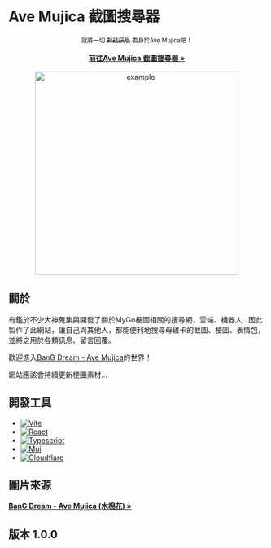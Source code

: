 # Ave Mujica 截圖搜尋器

<div align="center" >
<small>就將一切 <del>對話訊息</del> 委身於Ave Mujica吧！</small>
<br />
<br/>
<a href="https://ave-mujica-images.pages.dev/"><strong>前往Ave Mujica 截圖搜尋器 »</strong></a>
</div>
<div align="center">
<br/>
<img src="https://imgur.com/KjItgM5.jpg" alt="example" width="400" height="auto">
</div>

## 關於

有鑑於不少大神蒐集與開發了關於MyGo梗圖相關的搜尋網、雲端、機器人...因此製作了此網站，讓自己與其他人，都能便利地搜尋母雞卡的截圖、梗圖、表情包，並將之用於各類訊息、留言回覆。

歡迎進入<a href="https://www.youtube.com/watch?v=dxmmSFQxWzM&list=PL12UaAf_xzfo6TAmxIM7rEvrJAB0rzAAO">BanG Dream - Ave Mujica</a>的世界！

網站<del>應該會</del>持續更新梗圖素材...

## 開發工具

- [![Vite][Vite]][Vite-url]
- [![React][React.js]][React-url]
- [![Typescript][Typescript]][Typescript-url]
- [![Mui][Mui]][Mui-url]
- [![Cloudflare][Cloudflare]][Cloudflare-url]

## 圖片來源

<a href="https://www.youtube.com/watch?v=dxmmSFQxWzM&list=PL12UaAf_xzfo6TAmxIM7rEvrJAB0rzAAO"><strong>BanG Dream - Ave Mujica (木棉花) »</strong></a>

## 版本 1.0.0

[Vite]: https://img.shields.io/badge/Vite-B73BFE?style=for-the-badge&logo=vite&logoColor=FFD62E
[Vite-url]: https://vitejs.dev/
[React.js]: https://img.shields.io/badge/React-20232A?style=for-the-badge&logo=react&logoColor=61DAFB
[React-url]: https://reactjs.org/
[Typescript]: https://img.shields.io/badge/TypeScript-007ACC?style=for-the-badge&logo=typescript&logoColor=white
[Typescript-url]: https://www.typescriptlang.org/
[Mui]: https://img.shields.io/badge/Material%20UI-007FFF?style=for-the-badge&logo=mui&logoColor=white
[Mui-url]: https://mui.com/material-ui/getting-started/
[Cloudflare]: https://img.shields.io/badge/Cloudflare-F38020?style=for-the-badge&logo=Cloudflare&logoColor=white
[Cloudflare-url]: https://www.cloudflare.com/
